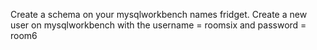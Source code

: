 
Create a schema on your mysqlworkbench names fridget.
Create a new user on mysqlworkbench with the username = roomsix and password = room6
 



